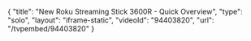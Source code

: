 {
    "title": "New Roku Streaming Stick 3600R - Quick Overview",
    "type": "solo",
    "layout": "iframe-static",
    "videoId": "94403820",
    "url": "\/tvpembed\/94403820"
}